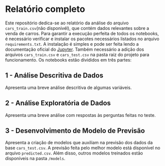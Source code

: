 # Relatório completo

Este repositório dedica-se ao relatório da análise do arquivo `cars_train.csv`(não disponivél), que contém dados relevantes sobre a venda de carros. Para garantir a execução perfeita de todos os notebooks, é necessário verificar e instalar os pacotes necessários listados no arquivo `requirements.txt`. A instalação é simples e pode ser feita lendo a documentação oficial do [Jupyter](https://jupyter.org/install). Também necessário a adição dos arquivos `cars_train.csv` e `cars_test.csv` na pasta raiz do projeto para funcionamento. Os notebooks estão divididos em três partes:

## 1 - Análise Descritiva de Dados

Apresenta uma breve análise descritiva de algumas variáveis.

## 2 - Análise Exploratória de Dados

Apresenta uma breve análise com respostas às perguntas feitas no teste.

## 3 - Desenvolvimento de Modelo de Previsão

Apresenta a criação de modelos que auxiliam na previsão dos dados da base `cars_test.csv`. A previsão feita pelo melhor modelo está disponível no arquivo `predicted.csv`. Além disso, outros modelos treinados estão disponíveis na pasta `/models`.
